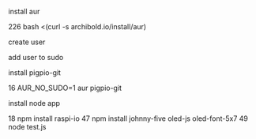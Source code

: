 install aur


  226  bash <(curl -s archibold.io/install/aur)


create user

add user to sudo

install pigpio-git

   16  AUR_NO_SUDO=1 aur pigpio-git

install node app

   18  npm install raspi-io
   47  npm install johnny-five oled-js oled-font-5x7
   49  node test.js 


